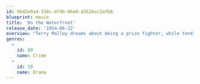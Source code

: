```yaml
---
id: 96d2e0a4-338c-4f9b-86e0-d262bac2afb8
blueprint: movie
title: 'On the Waterfront'
release_date: '1954-06-22'
overview: "Terry Malloy dreams about being a prize fighter, while tending his pigeons and running errands at the docks for Johnny Friendly, the corrupt boss of the dockers union. Terry witnesses a murder by two of Johnny's thugs, and later meets the dead man's sister and feels responsible for his death. She introduces him to Father Barry, who tries to force him to provide information for the courts that will smash the dock racketeers."
genres:
  -
    id: 80
    name: Crime
  -
    id: 18
    name: Drama
---
```


